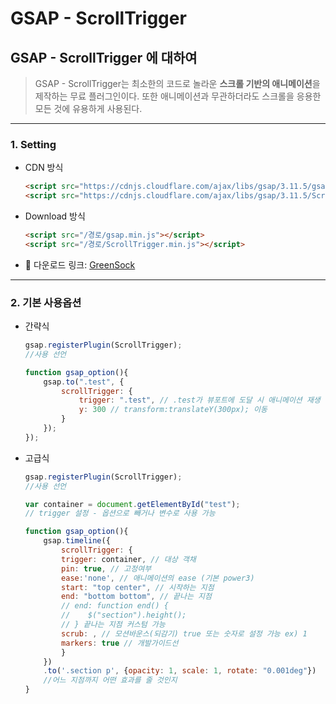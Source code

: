 # GSAP - ScrollTrigger

## GSAP - ScrollTrigger 에 대하여
>GSAP - ScrollTrigger는 최소한의 코드로 놀라운 **스크롤 기반의 애니메이션**을 제작하는 무료 플러그인이다. 또한 애니메이션과 무관하더라도 스크롤을 응용한 모든 것에 유용하게 사용된다.
***

### 1. Setting

* CDN 방식
    ```html
    <script src="https://cdnjs.cloudflare.com/ajax/libs/gsap/3.11.5/gsap.min.js"></script>
    <script src="https://cdnjs.cloudflare.com/ajax/libs/gsap/3.11.5/ScrollTrigger.min.js"></script>
    ```
* Download 방식
    ```html
    <script src="/경로/gsap.min.js"></script>
    <script src="/경로/ScrollTrigger.min.js"></script>
    ```
* :link: 다운로드 링크: [GreenSock][greensock]

[greensock]: https://greensock.com/docs/v3/Installation?checked=core,scrollTrigger
***

### 2. 기본 사용옵션

* 간략식
    ```js
    gsap.registerPlugin(ScrollTrigger);
    //사용 선언
    
    function gsap_option(){
        gsap.to(".test", {
            scrollTrigger: {
                trigger: ".test", // .test가 뷰포트에 도달 시 애니메이션 재생
                y: 300 // transform:translateY(300px); 이동
            }
        });
    });
    ```

* 고급식
    ```js
    gsap.registerPlugin(ScrollTrigger);
    //사용 선언

    var container = document.getElementById("test");
    // trigger 설정 - 옵션으로 빼거나 변수로 사용 가능

    function gsap_option(){
        gsap.timeline({  
            scrollTrigger: {
            trigger: container, // 대상 객채
            pin: true, // 고정여부
            ease:'none', // 애니메이션의 ease (기본 power3)
            start: "top center", // 시작하는 지점
            end: "bottom bottom", // 끝나는 지점
            // end: function end() {
            //    $("section").height();
            // } 끝나는 지점 커스텀 가능
            scrub: , // 모션바운스(되감기) true 또는 숫자로 설정 가능 ex) 1
            markers: true // 개발가이드선
            }
        })
        .to('.section p', {opacity: 1, scale: 1, rotate: "0.001deg"})
        //어느 지점까지 어떤 효과를 줄 것인지
    }
    ```